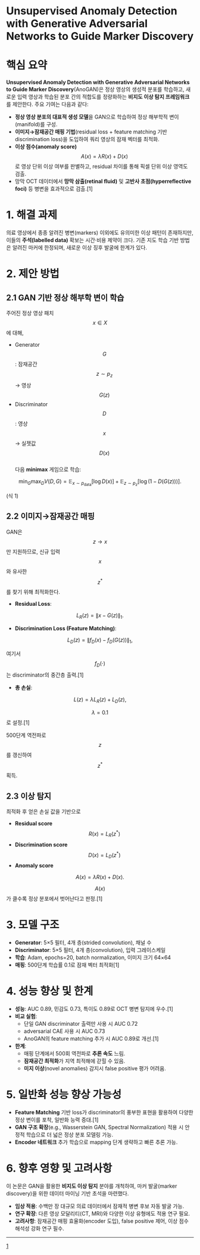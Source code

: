 # Unsupervised Anomaly Detection with Generative Adversarial Networks to Guide Marker Discovery

# 핵심 요약  
**Unsupervised Anomaly Detection with Generative Adversarial Networks to Guide Marker Discovery**(AnoGAN)은 정상 영상의 생성적 분포를 학습하고, 새로운 입력 영상과 학습된 분포 간의 적합도를 정량화하는 **비지도 이상 탐지 프레임워크**를 제안한다. 주요 기여는 다음과 같다:  
- **정상 영상 분포의 대표적 생성 모델**을 GAN으로 학습하여 정상 해부학적 변이(manifold)를 구성.  
- **이미지→잠재공간 매핑 기법**(residual loss + feature matching 기반 discrimination loss)을 도입하여 쿼리 영상의 잠재 벡터를 최적화.  
- **이상 점수(anomaly score)** $$A(x)=\lambda R(x)+D(x)$$로 영상 단위 이상 여부를 판별하고, residual 차이를 통해 픽셀 단위 이상 영역도 검출.  
- 망막 OCT 데이터에서 **망막 삼출(retinal fluid)** 및 **고반사 초점(hyperreflective foci)** 등 병변을 효과적으로 검출.[1]

# 1. 해결 과제  
의료 영상에서 종종 알려진 병변(markers) 이외에도 유의미한 이상 패턴이 존재하지만, 이들의 **주석(labelled data)** 확보는 시간·비용 제약이 크다. 기존 지도 학습 기반 방법은 알려진 마커에 한정되며, 새로운 이상 징후 발굴에 한계가 있다.  

# 2. 제안 방법  
## 2.1 GAN 기반 정상 해부학 변이 학습  
주어진 정상 영상 패치 $$x \in X$$에 대해,  
- Generator $$G$$: 잠재공간 $$z \sim p_z$$ → 영상 $$G(z)$$  
- Discriminator $$D$$: 영상 $$x$$ → 실젯값 $$D(x)$$  
다음 **minimax** 게임으로 학습:  

```math
\min_G \max_D V(D, G) = \mathbb{E}_{x\sim p_\text{data}}\bigl[\log D(x)\bigr]
+ \mathbb{E}_{z\sim p_z}\bigl[\log(1 - D(G(z)))\bigr].
```

(식 1)  

## 2.2 이미지→잠재공간 매핑  
GAN은 $$z\to x$$만 지원하므로, 신규 입력 $$x$$와 유사한 $$z^*$$를 찾기 위해 최적화한다.  
- **Residual Loss**:  

$$
  L_R(z) = \lVert x - G(z)\rVert_1.
  $$  

- **Discrimination Loss (Feature Matching)**:  

$$
  L_D(z) = \lVert f_D(x) - f_D\bigl(G(z)\bigr)\rVert_1,
  $$  
  
  여기서 $$f_D(\cdot)$$는 discriminator의 중간층 출력.[1]

- **총 손실**:  

$$
  L(z) = \lambda L_R(z) + L_D(z),
  $$  
  
$$\lambda=0.1$$로 설정.[1]

500단계 역전파로 $$z$$를 갱신하여 $$z^*$$ 획득.  

## 2.3 이상 탐지  
최적화 후 얻은 손실 값을 기반으로  
- **Residual score** $$R(x)=L_R(z^*)$$  
- **Discrimination score** $$D(x)=L_D(z^*)$$  
- **Anomaly score**  

$$
  A(x)=\lambda R(x)+D(x).
  $$  

$$A(x)$$가 클수록 정상 분포에서 벗어난다고 판정.[1]

# 3. 모델 구조  
- **Generator**: 5×5 필터, 4개 층(strided convolution), 채널 수
- **Discriminator**: 5×5 필터, 4개 층(convolution), 입력 그레이스케일  
- **학습**: Adam, epochs=20, batch normalization, 이미지 크기 64×64  
- **매핑**: 500단계 학습률 0.1로 잠재 벡터 최적화[1]

# 4. 성능 향상 및 한계  
- **성능**: AUC 0.89, 민감도 0.73, 특이도 0.89로 OCT 병변 탐지에 우수.[1]
- **비교 실험**:  
  - 단일 GAN discriminator 출력만 사용 시 AUC 0.72  
  - adversarial CAE 사용 시 AUC 0.73  
  - AnoGAN의 feature matching 추가 시 AUC 0.89로 개선.[1]
- **한계**:  
  - 매핑 단계에서 500회 역전파로 **추론 속도** 느림.  
  - **잠재공간 최적화**가 지역 최적해에 갇힐 수 있음.  
  - **미지 이상**(novel anomalies) 감지시 false positive 평가 어려움.  

# 5. 일반화 성능 향상 가능성  
- **Feature Matching** 기반 loss가 discriminator의 풍부한 표현을 활용하여 다양한 정상 변이를 포착, 일반화 능력 증대.[1]
- **GAN 구조 확장**(e.g., Wasserstein GAN, Spectral Normalization) 적용 시 안정적 학습으로 더 넓은 정상 분포 모델링 가능.  
- **Encoder 네트워크** 추가 학습으로 mapping 단계 생략하고 빠른 추론 가능.  

# 6. 향후 영향 및 고려사항  
이 논문은 GAN을 활용한 **비지도 이상 탐지** 분야를 개척하여, 마커 발굴(marker discovery)을 위한 데이터 마이닝 기반 초석을 마련했다.  
- **임상 적용**: 수백만 장 대규모 의료 데이터에서 잠재적 병변 후보 자동 발굴 가능.  
- **연구 확장**: 다른 영상 모달리티(CT, MRI)와 다양한 이상 유형에도 적용 연구 필요.  
- **고려사항**: 잠재공간 매핑 효율화(encoder 도입), false positive 제어, 이상 점수 해석성 강화 연구 필수.  

---

[1](https://ppl-ai-file-upload.s3.amazonaws.com/web/direct-files/attachments/22370781/32e7b9ec-f33e-4fb5-805d-97455e2727a0/1703.05921v1.pdf)

